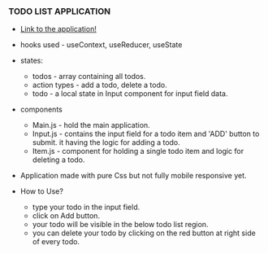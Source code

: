### TODO LIST APPLICATION

 - [Link to the application!](https://saurabhkumar23.github.io/todo-list/)

 - hooks used - useContext, useReducer, useState
 - states:
    - todos - array containing all todos.
    - action types - add a todo, delete a todo.
    - todo - a local state in Input component for input field data.
 - components
    - Main.js  - hold the main application.
    - Input.js - contains the input field for a todo item and 'ADD' button to submit. it having the logic for adding a todo.
    - Item.js  - component for holding a single todo item and logic for deleting a todo.
 - Application made with pure Css but not fully mobile responsive yet.
  - How to Use?
    - type your todo in the input field.
    - click on Add button.
    - your todo will be visible in the below todo list region.
    - you can delete your todo by clicking on the red button at right side of every todo.

